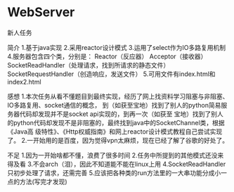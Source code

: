 # WebServer
新人任务


简介
1.基于java实现
2.采用reactor设计模式
3.运用了select作为IO多路复用机制
4.服务器包含四个类，分别是：
    Reactor（反应器）
    Acceptor（接收器）
    SocketReadHandler（处理请求，找到所请求的静态文件）
    SocketRequestHandler（创造响应，发送文件）
5.可用文件有index.html和index2.html


感想
1.本次任务从看不懂题目到最终实现，经历了网上找资料学习阻塞与非阻塞、IO多路复用、socket通信的概念，
  到（如获至宝地）找到了别人的python简易服务器代码却发现并不是socket api实现的，到再一次（如获至
  宝地）找到了别人的python代码却发现不是非阻塞的，最终找到java中的SocketChannel类，根据《Java高
  级特性》、《Http权威指南》和网上reactor设计模式教程自己尝试实现了。
2.一开始用的是百度，因为觉得vpn太麻烦，现在已经了解了谷歌的好处了。
 
 
 不足
 1.因为一开始啥都不懂，浪费了很多时间
 2.任务中所提到的其他模式还没来得及看
 3.不会arch（泪），因此不知道能不能在linux上用
 4.SocketReadHandler只初步处理了请求，还需完善
 5.应该把各种类的run方法里的一大串功能分成小一点的方法(写完才发现)

